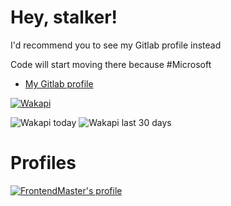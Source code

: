# Hey, stalker!

I'd recommend you to see my Gitlab profile instead

Code will start moving there because #Microsoft

- [My Gitlab profile](https://gitlab.com/FMGordillo)

[![Wakapi](https://github-readme-stats.vercel.app/api/wakatime?username=fmgordillo&api_domain=wakapi.facundogordillo.com&bg_color=1A202C&title_color=2F855A&icon_color=2F855A&text_color=ffffff&custom_title=Wakapi%20Week%20Stats&layout=compact)](https://github-readme-stats.vercel.app/api/wakatime?username=fmgordillo&api_domain=wakapi.facundogordillo.com&bg_color=1A202C&title_color=2F855A&icon_color=2F855A&text_color=ffffff&custom_title=Wakapi%20Week%20Stats&layout=compact)

![Wakapi today](https://wakapi.facundogordillo.com/api/badge/fmgordillo/interval:today?label=today) ![Wakapi last 30 days](https://wakapi.facundogordillo.com/api/badge/fmgordillo/fmgordillo/interval:30_days?label=last%2030d)

# Profiles

[![FrontendMaster's profile](https://images.opencollective.com/frontendmasters/0b9cda4/logo/256.png?height=64)](https://frontendmasters.com/u/fmgordillo/)

